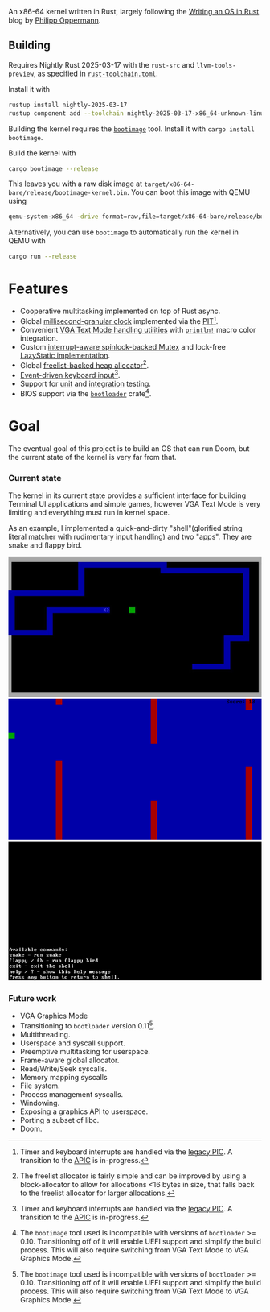 An x86-64 kernel written in Rust, largely following the [Writing an OS in Rust](https://os.phil-opp.com/) blog by [Philipp Oppermann](https://github.com/phil-opp).

## Building
Requires Nightly Rust 2025-03-17 with the `rust-src` and `llvm-tools-preview`, 
as specified in [`rust-toolchain.toml`](https://github.com/CordlessCoder/os/blob/main/rust-toolchain.toml).

Install it with
```bash
rustup install nightly-2025-03-17
rustup component add --toolchain nightly-2025-03-17-x86_64-unknown-linux-gnu rust-src llvm-tools-preview
```

Building the kernel requires the [`bootimage`](https://github.com/rust-osdev/bootimage) tool.
Install it with `cargo install bootimage`.

Build the kernel with
```bash
cargo bootimage --release
```

This leaves you with a raw disk image at `target/x86-64-bare/release/bootimage-kernel.bin`.
You can boot this image with QEMU using
```bash
qemu-system-x86_64 -drive format=raw,file=target/x86-64-bare/release/bootimage-kernel.bin
```

Alternatively, you can use `bootimage` to automatically run the kernel in QEMU with
```bash
cargo run --release
```

# Features
- Cooperative multitasking implemented on top of Rust async.
- Global [millisecond-granular clock](https://github.com/CordlessCoder/os/blob/main/kernel/src/clock.rs)
    implemented via the [PIT](https://en.wikipedia.org/wiki/Programmable_interval_timer)[^INT].
- Convenient [VGA Text Mode handling utilities](https://github.com/CordlessCoder/os/blob/main/kernel/src/vga.rs)
    with [`println!`](https://github.com/CordlessCoder/os/blob/main/kernel/src/vga/macros.rs#L20) macro color integration.
- Custom [interrupt-aware spinlock-backed Mutex](https://github.com/CordlessCoder/os/blob/main/spinlock/src/lib.rs)
    and lock-free [LazyStatic implementation](https://github.com/CordlessCoder/os/blob/main/spinlock/src/lazystatic.rs).
- Global [freelist-backed heap allocator](https://github.com/CordlessCoder/os/blob/main/kernel/src/memory/freelist_alloc.rs)[^ALLOC].
- [Event-driven keyboard input](https://github.com/CordlessCoder/os/blob/main/kernel/src/task/keyboard.rs)[^INT].
- Support for [unit](https://github.com/CordlessCoder/os/blob/main/kernel/src/test.rs) and [integration](https://github.com/CordlessCoder/os/tree/main/kernel/tests) testing.
- BIOS support via the [`bootloader`](https://docs.rs/bootloader/0.9.31/bootloader/index.html) crate[^BOOTLOADER].

[^INT]: Timer and keyboard interrupts are handled via the [legacy PIC](https://wiki.osdev.org/8259_PIC).
    A transition to the [APIC](https://wiki.osdev.org/APIC) is in-progress.
[^BOOTLOADER]: The `bootimage` tool used is incompatible with versions of `bootloader` >= 0.10.
    Transitioning off of it will enable UEFI support and simplify the build process.
    This will also require switching from VGA Text Mode to VGA Graphics Mode.
[^ALLOC]: The freelist allocator is fairly simple and can be improved by using a block-allocator to allow for allocations <16 bytes in size,
    that falls back to the freelist allocator for larger allocations.

# Goal
The eventual goal of this project is to build an OS that can run Doom, but the current state of the kernel is very far from that.

### Current state
The kernel in its current state provides a sufficient interface for building Terminal UI applications and simple games,
however VGA Text Mode is very limiting and everything must run in kernel space.

As an example, I implemented a quick-and-dirty "shell"(glorified string literal matcher with rudimentary input handling) and two "apps".
They are snake and flappy bird.

<img alt="Snake" src="https://raw.githubusercontent.com/CordlessCoder/os/main/assets/snake.jpg">
<img alt="Flappy bird" src="https://raw.githubusercontent.com/CordlessCoder/os/main/assets/flappy.png">
<img alt="Help message" src="https://raw.githubusercontent.com/CordlessCoder/os/main/assets/help.png">

### Future work
- VGA Graphics Mode
- Transitioning to `bootloader` version 0.11[^BOOTLOADER].
- Multithreading.
- Userspace and syscall support.
- Preemptive multitasking for userspace.
- Frame-aware global allocator.
- Read/Write/Seek syscalls.
- Memory mapping syscalls
- File system.
- Process management syscalls.
- Windowing.
- Exposing a graphics API to userspace.
- Porting a subset of libc.
- Doom.
